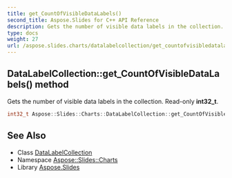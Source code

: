 ```yaml
---
title: get_CountOfVisibleDataLabels()
second_title: Aspose.Slides for C++ API Reference
description: Gets the number of visible data labels in the collection. Read-only int32_t.
type: docs
weight: 27
url: /aspose.slides.charts/datalabelcollection/get_countofvisibledatalabels/
---
```

## DataLabelCollection::get_CountOfVisibleDataLabels() method


Gets the number of visible data labels in the collection. Read-only **int32_t**.

```cpp
int32_t Aspose::Slides::Charts::DataLabelCollection::get_CountOfVisibleDataLabels() override
```

## See Also

* Class [DataLabelCollection](../)
* Namespace [Aspose::Slides::Charts](../../)
* Library [Aspose.Slides](../../../)